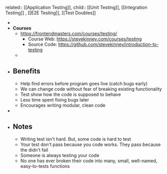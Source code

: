 related:: [[Application Testing]], 
child::  [[Unit Testing]], [[Integration Testing]] , [[E2E Testing]], [[Test Doubles]]

-
- **Courses**
	- https://frontendmasters.com/courses/testing/
		- Course Web: https://stevekinney.com/courses/testing
		- Source Code: https://github.com/stevekinney/introduction-to-testing
	-
- ## Benefits
	- Help find errors before program goes live (catch bugs early)
	- We can change code without fear of breaking existing functionality
	- Test show how the code is supposed to behave
	- Less time spent fixing bugs later
	- Encourages writing modular, clean code
-
- ## Notes
	- Writing test isn't hard. But, some code is hard to test
	- Your test don't pass because you code works. They pass because the didn't fail
	- Someone is always testing your code
	- No one has ever broken their code into many, small, well-named, easy-to-tests functions